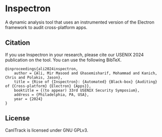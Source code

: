 # Inspectron

A dynamic analysis tool that uses an instrumented version of the Electron framework to audit cross-platform apps.


Citation
--------

If you use Inspectron in your research, please cite our USENIX 2024 publication on the tool. You can use the following BibTeX.

    @inproceedings{ali2024inspectron,
        author = {Ali, Mir Masood and Ghasemisharif, Mohammad and Kanich, Chris and Polakis, Jason},
        title = {Rise of {Inspectron}: {Automated} {Black-box} {Auditing} of {Cross-platform} {Electron} {Apps}},
        booktitle = {(to appear) 33rd USENIX Security Symposium},
        address = {Philadelphia, PA, USA},
        year = {2024}
    }

License
--------

CanITrack is licensed under GNU GPLv3.
